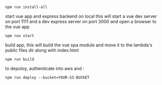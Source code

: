 ```
npm run install-all
```


start vue app and express backend on local
this will start a vue dev server on port 1111 and a dev express server on port 3000 and open a browser to the vue app
```
npm run start 
```


build app, this will build the vue spa module and move it to the lambda's public files dir along with index.html
```
npm run build
```

to depoloy, authenticate into aws and :
```
npm run deploy --bucket=YOUR-S3-BUCKET
```